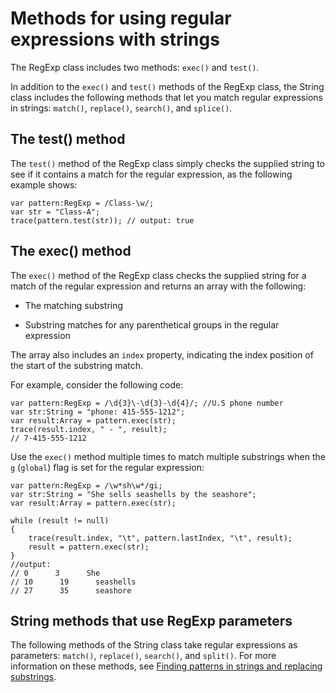 # Methods for using regular expressions with strings

<div>

The RegExp class includes two methods: `exec()` and `test()`.

In addition to the `exec()` and `test()` methods of the RegExp class, the String
class includes the following methods that let you match regular expressions in
strings: `match()`, `replace()`, `search()`, and `splice()`.

</div>

<div>

## The test() method

<div>

The `test()` method of the RegExp class simply checks the supplied string to see
if it contains a match for the regular expression, as the following example
shows:

    var pattern:RegExp = /Class-\w/;
    var str = "Class-A";
    trace(pattern.test(str)); // output: true

</div>

</div>

<div>

## The exec() method

<div>

The `exec()` method of the RegExp class checks the supplied string for a match
of the regular expression and returns an array with the following:

- The matching substring

- Substring matches for any parenthetical groups in the regular expression

The array also includes an `index` property, indicating the index position of
the start of the substring match.

For example, consider the following code:

    var pattern:RegExp = /\d{3}\-\d{3}-\d{4}/; //U.S phone number
    var str:String = "phone: 415-555-1212";
    var result:Array = pattern.exec(str);
    trace(result.index, " - ", result);
    // 7-415-555-1212

Use the `exec()` method multiple times to match multiple substrings when the `g`
(`global`) flag is set for the regular expression:

    var pattern:RegExp = /\w*sh\w*/gi;
    var str:String = "She sells seashells by the seashore";
    var result:Array = pattern.exec(str);

    while (result != null)
    {
        trace(result.index, "\t", pattern.lastIndex, "\t", result);
        result = pattern.exec(str);
    }
    //output:
    // 0      3      She
    // 10      19      seashells
    // 27      35      seashore

</div>

</div>

<div>

## String methods that use RegExp parameters

<div>

The following methods of the String class take regular expressions as
parameters: `match()`, `replace()`, `search()`, and `split()`. For more
information on these methods, see
[Finding patterns in strings and replacing substrings](../working-with-strings/finding-substrings-and-patterns-in-strings.md).

</div>

</div>
